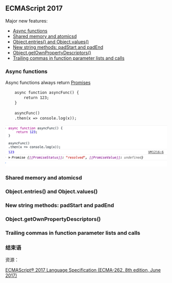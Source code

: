 ## ECMAScript 2017

Major new features:
+   [Async functions](#Async-functions)
+   [Shared memory and atomicsd](#Shared-memory-and-atomicsd)
+   [Object.entries() and Object.values()](#entries-values)
+   [New string methods: padStart and padEnd](#padStart-padEnd)
+   [Object.getOwnPropertyDescriptors()](#Object-getOwnPropertyDescriptors)
+   [Trailing commas in function parameter lists and calls](#lists-calls)


###  <span id = "Async-functions">Async functions</span>

Async functions always return [Promises](https://developer.mozilla.org/en-US/docs/Web/JavaScript/Reference/Global_Objects/Promise)

```
    async function asyncFunc() {
        return 123;
    }

    asyncFunc()
    .then(x => console.log(x));

```
![asyncFunc](./images/async.png)


###  <span id = "Shared-memory-and-atomicsd">Shared memory and atomicsd</span>

### <span id = "entries-values">Object.entries() and Object.values()</span>

### <span id = "padStart-padEnd">New string methods: padStart and padEnd</span>


###  <span id = "Object-getOwnPropertyDescriptors">Object.getOwnPropertyDescriptors()</span>

###  <span id = "lists-calls">Trailing commas in function parameter lists and calls</span>


### 结束语

资源：

[ECMAScript® 2017 Language Specification (ECMA-262, 8th edition, June 2017)](http://www.ecma-international.org/ecma-262/8.0/index.html)